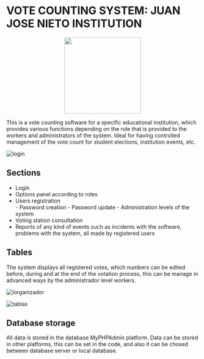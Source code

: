 
# VOTE COUNTING SYSTEM: JUAN JOSE NIETO INSTITUTION

<p align="center">
    <img src="https://github.com/rallyce/Sistema_Votacion_JuanJoseNieto/assets/146679378/6db4be99-fe83-4a7c-92c9-91d76850eb8e" width="200">
</p>

This is a vote counting software for a specific educational institution, which provides various functions depending on the role that is provided to the workers and administrators of the system. Ideal for having controlled management of the vote count for student elections, institution events, etc. 


![login](https://github.com/rallyce/Sistema_Votacion_JuanJoseNieto/assets/146679378/01e48ede-9ea9-4259-9e88-12d337d7b58a)






## Sections

 - Login
 - Options panel according to roles
 - Users registration   
        - Password creation
        - Password update
        - Administration levels of the system
 - Voting station consultation
 - Reports of any kind of events such as incidents with the software, problems with the system, all made by registered users 


## Tables

The system displays all registered votes, which numbers can be edited before, during and at the end of the votation process, this can be manage in advanced ways by the administrador level workers.

![lorganizador](https://github.com/rallyce/Sistema_Votacion_JuanJoseNieto/assets/146679378/46510b42-2f8a-4568-83be-58d9cf6ae594)

![tablas](https://github.com/rallyce/Sistema_Votacion_JuanJoseNieto/assets/146679378/8de1048d-5605-4450-a90a-a3a2c198a32f)


## Database storage

All data is stored in the database MyPHPAdmin platform. Data can be stored in other platforms, this can be set in the code, and also it can be chosed between database server or local database.


